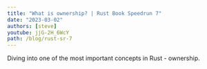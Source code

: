 ```yaml
---
title: "What is ownership? | Rust Book Speedrun 7"
date: "2023-03-02"
authors: [steve]
youtube: jjG-2H_6WcY
path: /blog/rust-sr-7
---
```


<YouTubePlayer youtubeLink={frontmatter.youtube} />

Diving into one of the most important concepts in Rust - ownership.
